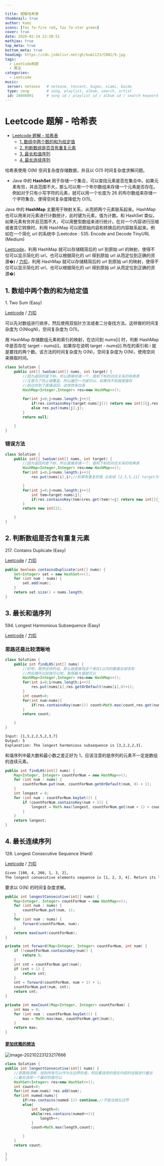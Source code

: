 ```yaml
---

title: 题解哈希表
thumbnail: true
author: Kumi
icons: [fas fa-fire red, fas fa-star green]
cover: true
date: 2020-02-24 22:20:51
mathjax: true
top_meta: true
bottom_meta: true
headimg: https://cdn.jsdelivr.net/gh/kumi123/CDN2/9.jpg
tags:
  - LeetCode刷题
  - 算法
categories:
  - Leetcode
music:
 server: netease   # netease, tencent, kugou, xiami, baidu
 type: song        # song, playlist, album, search, artist
 id: 16846091      # song id / playlist id / album id / search keyword
---
```

# Leetcode 题解 - 哈希表
<!-- GFM-TOC -->
* [Leetcode 题解 - 哈希表](#leetcode-题解---哈希表)
    * [1. 数组中两个数的和为给定值](#1-数组中两个数的和为给定值)
    * [2. 判断数组是否含有重复元素](#2-判断数组是否含有重复元素)
    * [3. 最长和谐序列](#3-最长和谐序列)
    * [4. 最长连续序列](#4-最长连续序列)
<!-- GFM-TOC -->


哈希表使用 O(N) 空间复杂度存储数据，并且以 O(1) 时间复杂度求解问题。

- Java 中的   **HashSet**   用于存储一个集合，可以查找元素是否在集合中。如果元素有穷，并且范围不大，那么可以用一个布尔数组来存储一个元素是否存在。例如对于只有小写字符的元素，就可以用一个长度为 26 的布尔数组来存储一个字符集合，使得空间复杂度降低为 O(1)。

 Java 中的   **HashMap**   主要用于映射关系，从而把两个元素联系起来。HashMap 也可以用来对元素进行计数统计，此时键为元素，值为计数。和 HashSet 类似，如果元素有穷并且范围不大，可以用整型数组来进行统计。在对一个内容进行压缩或者其它转换时，利用 HashMap 可以把原始内容和转换后的内容联系起来。例如在一个简化 url 的系统中 [Leetcdoe : 535. Encode and Decode TinyURL (Medium)

[Leetcode](https://leetcode.com/problems/encode-and-decode-tinyurl/description/)，利用 HashMap 就可以存储精简后的 url 到原始 url 的映射，使得不仅可以显示简化的 url，也可以根据简化的 url 得到原始 url 从而定位到正确的资源�) / [力扣](https://leetcode-cn.com/problems/encode-and-decode-tinyurl/description/)，利用 HashMap 就可以存储精简后的 url 到原始 url 的映射，使得不仅可以显示简化的 url，也可以根据简化的 url 得到原始 url 从而定位到正确的资源�)


## 1. 数组中两个数的和为给定值

1\. Two Sum (Easy)

[Leetcode](https://leetcode.com/problems/two-sum/description/) / [力扣](https://leetcode-cn.com/problems/two-sum/description/)

可以先对数组进行排序，然后使用双指针方法或者二分查找方法。这样做的时间复杂度为 O(NlogN)，空间复杂度为 O(1)。

用 HashMap 存储数组元素和索引的映射，在访问到 nums[i] 时，判断 HashMap 中是否存在 target - nums[i]，如果存在说明 target - nums[i] 所在的索引和 i 就是要找的两个数。该方法的时间复杂度为 O(N)，空间复杂度为 O(N)，使用空间来换取时间。

```java
class Solution {
    public int[] twoSum(int[] nums, int target) {
        //因为返回的是下标，所以直接存储一个，值和下标的对应关系的哈希表
        //注意为了防止被覆盖，所以遍历一次就可以，如果找不到就直接存
        //前边存到了直接返回，这样效率也高
        HashMap<Integer,Integer> res=new HashMap<>();
    
        for(int j=0;j<nums.length;j++){
            if(res.containsKey(target-nums[j])) return new int[]{j,res.get(target-nums[j])};
            else res.put(nums[j],j);
        }
        return null;

    }
}
```

### 错误方法

```java
class Solution {
    public int[] twoSum(int[] nums, int target) {
        //因为返回的是下标，所以直接存储一个，值和下标的对应关系的哈希表
        HashMap<Integer,Integer> res=new HashMap<>();
        for(int i=0;i<nums.length;i++){
            res.put(nums[i],i);//如果有重复的值 比如说 [2,5,5,11] target为10 那么会直接找不到答案

        }
        for(int j=0;j<nums.length;j++){
            int tem=target-nums[j];
            if(res.containsKey(tem)&res.get(tem)!=j) return new int[]{j,res.get(tem)};
        }
        return new int[2];

    }
}


```



## 2. 判断数组是否含有重复元素

217\. Contains Duplicate (Easy)

[Leetcode](https://leetcode.com/problems/contains-duplicate/description/) / [力扣](https://leetcode-cn.com/problems/contains-duplicate/description/)

```java
public boolean containsDuplicate(int[] nums) {
    Set<Integer> set = new HashSet<>();
    for (int num : nums) {
        set.add(num);
    }
    return set.size() < nums.length;
}
```

## 3. 最长和谐序列

594\. Longest Harmonious Subsequence (Easy)

[Leetcode](https://leetcode.com/problems/longest-harmonious-subsequence/description/) / [力扣](https://leetcode-cn.com/problems/longest-harmonious-subsequence/description/)

### 思路还是比较清晰地

```java
class Solution {
    public int findLHS(int[] nums) {
        //好吧，既然这样的话，那么就直接找这个差在1以内的数据全部求和
        //然后循环比较就可以啦，取得最大值就可以
        HashMap<Integer,Integer> res=new HashMap<>();
        for(int i=0;i<nums.length;i++){
            res.put(nums[i],res.getOrDefault(nums[i],0)+1);
        }
        int count=0;
        for(int num:nums){
            if(res.containsKey(num+1)) count=Math.max(count,res.get(num)+res.get(num+1));
        }
        return count;

    }
}
```





```html
Input: [1,3,2,2,5,2,3,7]
Output: 5
Explanation: The longest harmonious subsequence is [3,2,2,2,3].
```

和谐序列中最大数和最小数之差正好为 1，应该注意的是序列的元素不一定是数组的连续元素。

```java
public int findLHS(int[] nums) {
    Map<Integer, Integer> countForNum = new HashMap<>();
    for (int num : nums) {
        countForNum.put(num, countForNum.getOrDefault(num, 0) + 1);
    }
    int longest = 0;
    for (int num : countForNum.keySet()) {
        if (countForNum.containsKey(num + 1)) {
            longest = Math.max(longest, countForNum.get(num + 1) + countForNum.get(num));
        }
    }
    return longest;
}
```

## 4. 最长连续序列

128\. Longest Consecutive Sequence (Hard)

[Leetcode](https://leetcode.com/problems/longest-consecutive-sequence/description/) / [力扣](https://leetcode-cn.com/problems/longest-consecutive-sequence/description/)

```html
Given [100, 4, 200, 1, 3, 2],
The longest consecutive elements sequence is [1, 2, 3, 4]. Return its length: 4.
```

要求以 O(N) 的时间复杂度求解。

```java
public int longestConsecutive(int[] nums) {
    Map<Integer, Integer> countForNum = new HashMap<>();
    for (int num : nums) {
        countForNum.put(num, 1);
    }
    for (int num : nums) {
        forward(countForNum, num);
    }
    return maxCount(countForNum);
}

private int forward(Map<Integer, Integer> countForNum, int num) {
    if (!countForNum.containsKey(num)) {
        return 0;
    }
    int cnt = countForNum.get(num);
    if (cnt > 1) {
        return cnt;
    }
    cnt = forward(countForNum, num + 1) + 1;
    countForNum.put(num, cnt);
    return cnt;
}

private int maxCount(Map<Integer, Integer> countForNum) {
    int max = 0;
    for (int num : countForNum.keySet()) {
        max = Math.max(max, countForNum.get(num));
    }
    return max;
}
```





#### [更加优雅的想法](https://leetcode-cn.com/problems/longest-consecutive-sequence/solution/jian-ming-yi-dong-de-javajie-da-by-lan-s-pf26/)

![image-20210223123217666](https://cdn.jsdelivr.net/gh/kumi123/CDN//img2/image-20210223123217666.png)



```java
class Solution {
public int longestConsecutive(int[] nums) {
    //思路很清晰，找到所有可以作为左边界的值，然后看连续的值在内部的话就进行叠加
    //最后选择一个最好的就可以
    HashSet<Integer> res=new HashSet<>();
    int count=0;
    for(int num:nums) res.add(num);
    for(int numed:nums){
        if(res.contains(numed-1)) continue;//不能当做左边界
        else{
            int length=0;
            while(res.contains(numed++)){
                length++;
            }
            count=Math.max(length,count);

        }
    }
    return count;
   
}
}
```

